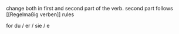 change both in first and second part of the verb.
second part follows [[Regelmaßig verben]] rules

for du / er / sie / e